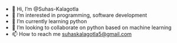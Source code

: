 - 👋 Hi, I’m @Suhas-Kalagotla
- 👀 I’m interested in programming, software development
- 🌱 I’m currently learning python
- 💞️ I’m looking to collaborate on python based on machine learning 
- 📫 How to reach me suhaskalagotla5@gmail.com

<!---
Suhas-Kalagotla/Suhas-Kalagotla is a ✨ special ✨ repository because its `README.md` (this file) appears on your GitHub profile.
You can click the Preview link to take a look at your changes.
--->
